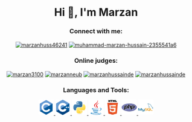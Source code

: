 <h1 align="center">Hi 👋, I'm Marzan</h1>
<h3 align="center">Connect with me:</h3>
<p align="center">
<a href="https://twitter.com/marzanhuss46241" target="blank"><img align="center" src="https://cdn.worldvectorlogo.com/logos/twitter-logo-2.svg" alt="marzanhuss46241" height="30" width="40" /></a>
<a href="https://linkedin.com/in/muhammad-marzan-hussain-2355541a6" target="blank"><img align="center" src="https://raw.githubusercontent.com/rahuldkjain/github-profile-readme-generator/master/src/images/icons/Social/linked-in-alt.svg" alt="muhammad-marzan-hussain-2355541a6" height="30" width="40" /></a>

<h3 align="center">Online judges:</h3>
<p align="center">
<a href="https://codeforces.com/profile/marzan3100" target="blank"><img align="center" src="https://raw.githubusercontent.com/rahuldkjain/github-profile-readme-generator/master/src/images/icons/Social/codeforces.svg" alt="marzan3100" height="30" width="40" /></a>
<a href="https://www.codechef.com/users/marzanneub" target="blank"><img align="center" src="https://cdn.jsdelivr.net/npm/simple-icons@3.1.0/icons/codechef.svg" alt="marzanneub" height="30" width="40" /></a>
<a href="https://atcoder.jp/users/marzanneub" target="blank"><img align="center" src="https://avatars.githubusercontent.com/u/7151918?s=200&v=4" alt="marzanhussainde" height="30" width="40" /></a>
<a href="https://www.hackerrank.com/marzanhussainde" target="blank"><img align="center" src="https://raw.githubusercontent.com/rahuldkjain/github-profile-readme-generator/master/src/images/icons/Social/hackerrank.svg" alt="marzanhussainde" height="30" width="40" /></a>
</p>


<h3 align="center">Languages and Tools:</h3>
<p align="center"> <a href="https://www.cprogramming.com/" target="_blank" rel="noreferrer"> <img src="https://raw.githubusercontent.com/devicons/devicon/master/icons/c/c-original.svg" alt="c" width="40" height="40"/> </a>
<a href="https://www.w3schools.com/cpp/" target="_blank" rel="noreferrer"> <img src="https://raw.githubusercontent.com/devicons/devicon/master/icons/cplusplus/cplusplus-original.svg" alt="cplusplus" width="40" height="40"/> </a>
<a href="https://www.python.org" target="_blank" rel="noreferrer"> <img src="https://raw.githubusercontent.com/devicons/devicon/master/icons/python/python-original.svg" alt="python" width="40" height="40"/> </a>
<a href="https://www.java.com" target="_blank" rel="noreferrer"> <img src="https://raw.githubusercontent.com/devicons/devicon/master/icons/java/java-original.svg" alt="java" width="40" height="40"/> </a>
<a href="https://www.w3.org/html/" target="_blank" rel="noreferrer"> <img src="https://raw.githubusercontent.com/devicons/devicon/master/icons/html5/html5-original-wordmark.svg" alt="html5" width="40" height="40"/> </a>
<a href="https://www.php.net" target="_blank" rel="noreferrer"> <img src="https://raw.githubusercontent.com/devicons/devicon/master/icons/php/php-original.svg" alt="php" width="40" height="40"/> </a>
<a href="https://www.mysql.com/" target="_blank" rel="noreferrer"> <img src="https://raw.githubusercontent.com/devicons/devicon/master/icons/mysql/mysql-original-wordmark.svg" alt="mysql" width="40" height="40"/> </a>
</p>
